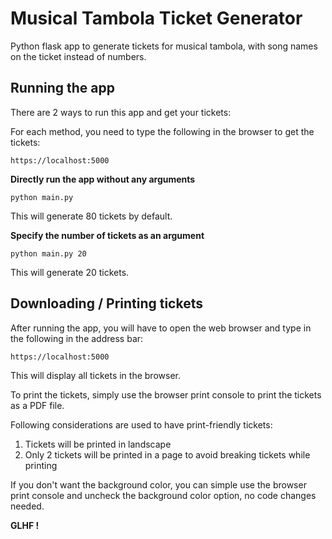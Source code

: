 # Musical Tambola Ticket Generator

Python flask app to generate tickets for musical tambola, with song names on the ticket instead of numbers.

## Running the app

There are 2 ways to run this app and get your tickets:

For each method, you need to type the following in the browser to get the tickets:

`https://localhost:5000`

**Directly run the app without any arguments**

```angular2html
python main.py
```

This will generate 80 tickets by default.

**Specify the number of tickets as an argument**

```angular2html
python main.py 20
```

This will generate 20 tickets.

## Downloading / Printing tickets

After running the app, you will have to open the web browser and type in the following in the address bar:

`https://localhost:5000`

This will display all tickets in the browser.

To print the tickets, simply use the browser print console to print the tickets as a PDF file.

Following considerations are used to have print-friendly tickets:
1. Tickets will be printed in landscape
2. Only 2 tickets will be printed in a page to avoid breaking tickets while printing

If you don't want the background color, you can simple use the browser print console and uncheck the background color option, no code changes needed.

**GLHF !**